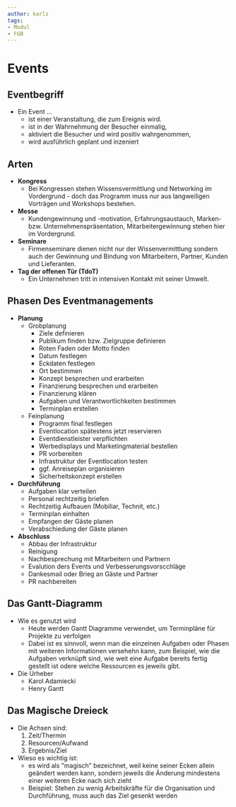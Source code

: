 ```yaml
---
author: karlz
tags:
- Modul
- FGB
---
```


# Events

## Eventbegriff

- Ein Event ...
	- ist einer Veranstaltung, die zum Ereignis wird.
	- ist in der Wahrnehmung der Besucher einmalig,
	- aktiviert die Besucher und wird positiv wahrgenommen,
	- wird ausführlich geplant und inzeniert

## Arten

- **Kongress**
	- Bei Kongressen stehen Wissensvermittlung und Networking im Vordergrund - doch das Programm muss nur aus langweiligen Vorträgen und Workshops bestehen.
- **Messe**
	- Kundengewinnung und -motivation, Erfahrungsaustauch, Marken-bzw. Unternehmenspräsentation, Mitarbeitergewinnung stehen hier im Vordergrund.
- **Seminare**
	- Firmenseminare dienen nicht nur der Wissenvermittlung sondern auch der Gewinnung und Bindung von Mitarbeitern, Partner, Kunden und Lieferanten.
- **Tag der offenen Tür (TdoT)**
	- Ein Unternehmen tritt in intensiven Kontakt mit seiner Umwelt.

## Phasen Des Eventmanagements

- **Planung**
	- Grobplanung
		- Ziele definieren
		- Publikum finden bzw. Zielgruppe definieren
		- Roten Faden oder Motto finden
		- Datum festlegen
		- Eckdaten festlegen
		- Ort bestimmen
		- Konzept besprechen und erarbeiten
		- Finanzierung besprechen und erarbeiten
		- Finanzierung klären
		- Aufgaben und Verantwortlichkeiten bestimmen
		- Terminplan erstellen
	- Feinplanung
		- Programm final festlegen
		- Eventlocation spätestens jetzt reservieren
		- Eventdienstleister verpflichten
		- Werbedisplays und Marketingmaterial bestellen
		- PR vorbereiten
		- Infrastruktur der Eventlocation testen
		- ggf. Anreiseplan organisieren
		- Sicherheitskonzept erstellen
- **Durchführung**
	- Aufgaben klar verteilen
	- Personal rechtzeitig briefen
	- Rechtzeitig Aufbauen (Mobiliar, Technit, etc.)
	- Terminplan einhalten
	- Empfangen der Gäste planen
	- Verabschiedung der Gäste planen
- **Abschluss**
	- Abbau der Infrastruktur
	- Reinigung
	- Nachbesprechung mit Mitarbeitern und Partnern
	- Evalution ders Events und Verbesserungsvorscchläge
	- Dankesmail oder Brieg an Gäste und Partner
	- PR nachbereiten

## Das Gantt-Diagramm

- Wie es genutzt wird
	- Heute werden Gantt Diagramme verwendet, um Terminpläne für Projekte zu verfolgen
	- Dabei ist es sinnvoll, wenn man die einzelnen Aufgaben oder Phasen mit weiteren Informationen versehehn kann, zum Beispiel, wie die Aufgaben verknüpft sind, wie weit eine Aufgabe bereits fertig gestellt ist odere welche Ressourcen es jeweils gibt.
- Die Urheber
	- Karol Adamiecki
	- Henry Gantt

## Das Magische Dreieck

- Die Achsen sind:
	1. Zeit/Thermin
	1. Resourcen/Aufwand
	1. Ergebnis/Ziel
- Wieso es wichtig ist:
	- es wird als "magisch" bezeichnet, weil keine seiner Ecken allein geändert werden kann, sondern jeweils die Änderung mindestens einer weiteren Ecke nach sich zieht
	- Beispiel: Stehen zu wenig Arbeitskräfte für die Organisation und Durchführung, muss auch das Ziel gesenkt werden
